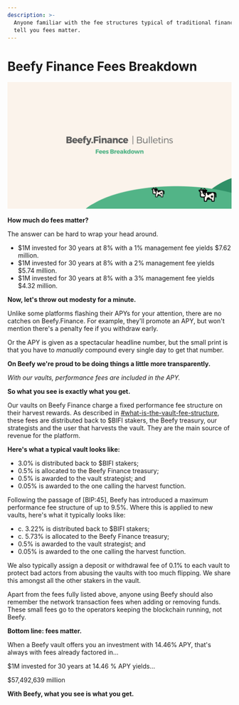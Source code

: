 ```yaml
---
description: >-
  Anyone familiar with the fee structures typical of traditional finance will
  tell you fees matter.
---
```


# Beefy Finance Fees Breakdown

![](../../.gitbook/assets/bulletin-beefy-finance-fees-breakdown.png)

**How  much do fees matter?**

The answer can be hard to wrap your head around.

* $1M invested for 30 years at 8% with a 1% management fee yields $7.62 million.
* $1M invested for 30 years at 8% with a 2% management fee yields $5.74 million.
* $1M invested for 30 years at 8% with a 3% management fee yields $4.32 million.

**Now, let's throw out modesty for a minute.**

Unlike some platforms flashing their APYs for your attention, there are no catches on Beefy.Finance. For example, they'll promote an APY, but won't mention there's a penalty fee if you withdraw early.

Or the APY is given as a spectacular headline number, but the small print is that you have to _manually_ compound every single day to get that number.

**On Beefy we're proud to be doing things a little more transparently.**

_With our vaults, performance fees are included in the APY._

**So what you see is exactly what you get.**

Our vaults on Beefy Finance charge a fixed performance fee structure on their harvest rewards. As described in [#what-is-the-vault-fee-structure](../products/vaults.md#what-is-the-vault-fee-structure "mention"), these fees are distributed back to $BIFI stakers, the Beefy treasury, our strategists and the user that harvests the vault. They are the main source of revenue for the platform.

**Here's what a typical vault looks like:**

* 3.0% is distributed back to $BIFI stakers;
* 0.5% is allocated to the Beefy Finance treasury;
* 0.5% is awarded to the vault strategist; and
* 0.05% is awarded to the one calling the harvest function.

Following the passage of \[BIP:45], Beefy has introduced a maximum performance fee structure of up to 9.5%. Where this is applied to new vaults, here's what it typically looks like:

* c. 3.22% is distributed back to $BIFI stakers;
* c. 5.73% is allocated to the Beefy Finance treasury;
* 0.5% is awarded to the vault strategist; and
* 0.05% is awarded to the one calling the harvest function.

We also typically assign a deposit or withdrawal fee of 0.1% to each vault to protect bad actors from abusing the vaults with too much flipping. We share this amongst all the other stakers in the vault.

Apart from the fees fully listed above, anyone using Beefy should also remember the network transaction fees when adding or removing funds. These small fees go to the operators keeping the blockchain running, not Beefy.

**Bottom line: fees matter.**

When a Beefy vault offers you an investment with 14.46% APY, that's always with fees already factored in...

$1M invested for 30 years at 14.46 % APY yields…

$57,492,639 million

**With Beefy, what you see is what you get.**
